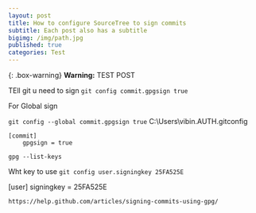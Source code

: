 ```yaml
---
layout: post
title: How to configure SourceTree to sign commits
subtitle: Each post also has a subtitle
bigimg: /img/path.jpg
published: true
categories: Test
---
```

{: .box-warning}
**Warning:** TEST POST


TEll git u need to sign
`git config commit.gpgsign true`

For Global sign

`git config --global commit.gpgsign true`
C:\Users\vibin.AUTH\.gitconfig

```
[commit]
	gpgsign = true
```
	
`gpg --list-keys`
	
Wht key to use
`git config user.signingkey 25FA525E`

[user]
	signingkey = 25FA525E
	
	https://help.github.com/articles/signing-commits-using-gpg/

